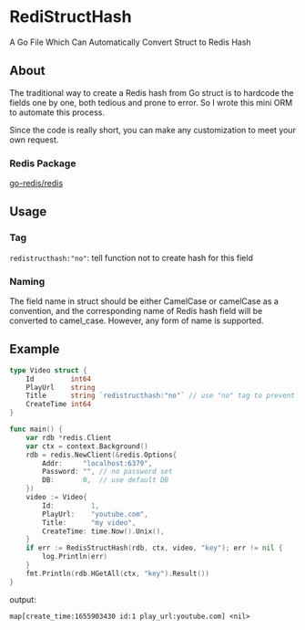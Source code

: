 # RediStructHash
A Go File Which Can Automatically Convert Struct to Redis Hash

## About

The traditional way to create a Redis hash from Go struct is to hardcode the fields one by one, both tedious and prone to error. So I wrote this mini ORM to automate this process.

Since the code is really short, you can make any customization to meet your own request.

### Redis Package

[go-redis/redis](https://github.com/go-redis/redis)

## Usage

### Tag

`redistructhash:"no"`: tell function not to create hash for this field

### Naming

The field name in struct should be either CamelCase or camelCase as a convention, and the corresponding name of Redis hash field will be converted to camel_case. However, any form of name is supported.

## Example

```go
type Video struct {
	Id         int64
	PlayUrl    string
	Title      string `redistructhash:"no"` // use "no" tag to prevent creating field
	CreateTime int64
}

func main() {
	var rdb *redis.Client
	var ctx = context.Background()
	rdb = redis.NewClient(&redis.Options{
		Addr:     "localhost:6379",
		Password: "", // no password set
		DB:       0,  // use default DB
	})
	video := Video{
		Id:         1,
		PlayUrl:    "youtube.com",
		Title:      "my video",
		CreateTime: time.Now().Unix(),
	}
	if err := RedisStructHash(rdb, ctx, video, "key"); err != nil {
		log.Println(err)
	}
	fmt.Println(rdb.HGetAll(ctx, "key").Result())
}
```

output:

```
map[create_time:1655903430 id:1 play_url:youtube.com] <nil>
```